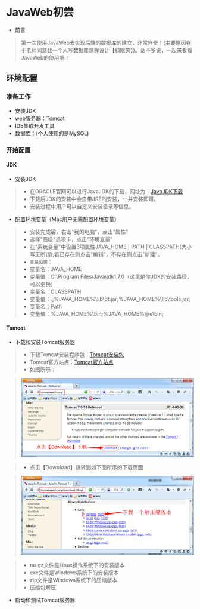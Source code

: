 # JavaWeb初尝

+ 前言
> 第一次使用JavaWeb去实现后端的数据库的建立，非常兴奋！(主要原因在于老师同意我一个人写数据库课程设计【斜眼笑】)。话不多说，一起来看看JavaWeb的使用吧！

## 环境配置

### 准备工作

+ 安装JDK
+ web服务器：Tomcat
+ IDE集成开发工具
+ 数据库：(个人使用的是MySQL)

### 开始配置

#### JDK

+ 安装JDK
> + 在ORACLE官网可以进行JavaJDK的下载，网址为：[JavaJDK下载](http://www.oracle.com/technetwork/java/javase/downloads/index.htmll)
> + 下载后JDK的安装中会自带JRE的安装，一并安装即可。
> + 安装过程中用户可以自定义安装目录等信息。
+ 配置环境变量（Mac用户无需配置环境变量）
> + 安装完成后，右击"我的电脑"，点击"属性"
> + 选择"高级"选项卡，点击"环境变量"
> + 在"系统变量"中设置3项属性JAVA_HOME | PATH | CLASSPATH(大小写无所谓),若已存在则点击"编辑"，不存在则点击"新建"。
> + `变量设置`：
> + 变量名：JAVA_HOME
> + 变量值：C:\Program Files\Java\jdk1.7.0（这里是你JDK的安装路径，可以更换）
> + 变量名：CLASSPATH
> + 变量值：.;%JAVA_HOME%\lib\dt.jar;%JAVA_HOME%\lib\tools.jar;
> + 变量名：Path
> + 变量值：%JAVA_HOME%\bin;%JAVA_HOME%\jre\bin;

#### Tomcat

+ 下载和安装Tomcat服务器
> + 下载Tomcat安装程序包：[Tomcat安装包](http://tomcat.apache.org/)
> + Tomcat官方站点：[Tomcat官方站点](http://jakarta.apache.org)
> + 如图所示：

> ![](../image/TomcatDownload.png)

> + 点击【Download】跳转到如下图所示的下载页面

> ![](../image/TomcatDownloadNext.png)

> + tar.gz文件是Linux操作系统下的安装版本
> + exe文件是Windows系统下的安装版本
> + zip文件是Windows系统下的压缩版本
> + 压缩包解压
+ 启动和测试Tomcat服务器